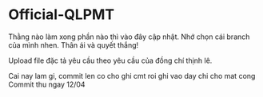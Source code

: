 # Official-QLPMT

Thằng nào làm xong phần nào thì vào đây cập nhật. Nhớ chọn cái branch của mình nhen. Thân ái và quyết thắng!

Upload file đặc tả yêu cầu theo yêu cầu của đồng chí thịnh lê.

Cai nay lam gi, commit len co cho ghi cmt roi ghi vao day chi cho mat cong
Commit thu ngay 12/04